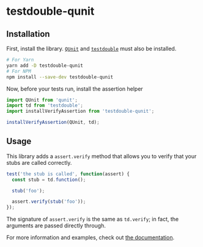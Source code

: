 # testdouble-qunit

## Installation

First, install the library. [`QUnit`][qunit] and [`testdouble`][testdouble] must also be installed.

```bash
# For Yarn
yarn add -D testdouble-qunit
# For NPM
npm install --save-dev testdouble-qunit
```

Now, before your tests run, install the assertion helper

```javascript
import QUnit from 'qunit';
import td from 'testdouble';
import installVerifyAssertion from 'testdouble-qunit';

installVerifyAssertion(QUnit, td);
```

## Usage

This library adds a `assert.verify` method that allows you to verify that your stubs are called correctly.

```javascript
test('the stub is called', function(assert) {
  const stub = td.function();

  stub('foo');

  assert.verify(stub('foo'));
});
```

The signature of `assert.verify` is the same as `td.verify`; in fact, the arguments are passed directly through.

For more information and examples, check out [the documentation][documentation].

[testdouble]: https://github.com/testdouble/testdouble.js/
[qunit]: https://qunitjs.com
[documentation]: http://alexlafroscia.github.io/testdouble-qunit
